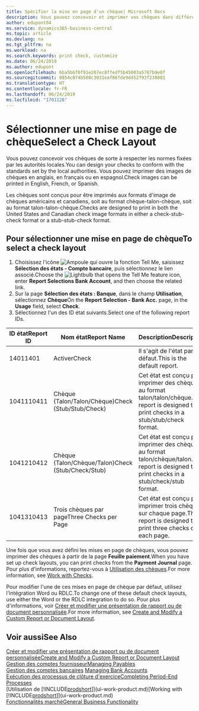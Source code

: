 ```yaml
---
title: Spécifier la mise en page d'un chèque| Microsoft Docs
description: Vous pouvez concevoir et imprimer vos chèques dans différents formats pour respecter des normes.
author: edupont04
ms.service: dynamics365-business-central
ms.topic: article
ms.devlang: na
ms.tgt_pltfrm: na
ms.workload: na
ms.search.keywords: print check, customize
ms.date: 06/24/2019
ms.author: edupont
ms.openlocfilehash: 6ba5b6f0f91e207ec8ffedf5b45003a5787b9e0f
ms.sourcegitcommit: 0854c074b500c3031eaf86fde9d452f93f238081
ms.translationtype: HT
ms.contentlocale: fr-FR
ms.lasthandoff: 06/24/2019
ms.locfileid: "1701128"
---
```

# <a name="select-a-check-layout"></a><span data-ttu-id="125d0-103">Sélectionner une mise en page de chèque</span><span class="sxs-lookup"><span data-stu-id="125d0-103">Select a Check Layout</span></span>
<span data-ttu-id="125d0-104">Vous pouvez concevoir vos chèques de sorte à respecter les normes fixées par les autorités locales.</span><span class="sxs-lookup"><span data-stu-id="125d0-104">You can design your checks to conform with the standards set by the local authorities.</span></span> <span data-ttu-id="125d0-105">Vous pouvez imprimer des images de chèques en anglais, en français ou en espagnol.</span><span class="sxs-lookup"><span data-stu-id="125d0-105">Check images can be printed in English, French, or Spanish.</span></span>

<span data-ttu-id="125d0-106">Les chèques sont conçus pour être imprimés aux formats d'image de chèques américains et canadiens, soit au format chèque-talon-chèque, soit au format talon-talon-chèque.</span><span class="sxs-lookup"><span data-stu-id="125d0-106">Checks are designed to print in both the United States and Canadian check image formats in either a check-stub-check format or a stub-stub-check format.</span></span>

## <a name="to-select-a-check-layout"></a><span data-ttu-id="125d0-107">Pour sélectionner une mise en page de chèque</span><span class="sxs-lookup"><span data-stu-id="125d0-107">To select a check layout</span></span>
1. <span data-ttu-id="125d0-108">Choisissez l'icône ![Ampoule qui ouvre la fonction Tell Me](media/ui-search/search_small.png "Dites-moi ce que vous voulez faire"), saisissez **Sélection des états - Compte bancaire**, puis sélectionnez le lien associé.</span><span class="sxs-lookup"><span data-stu-id="125d0-108">Choose the ![Lightbulb that opens the Tell Me feature](media/ui-search/search_small.png "Tell me what you want to do") icon, enter **Report Selections Bank Account**, and then choose the related link.</span></span>
2. <span data-ttu-id="125d0-109">Sur la page **Sélection des états : Banque**, dans le champ **Utilisation**, sélectionnez **Chèque**</span><span class="sxs-lookup"><span data-stu-id="125d0-109">On the **Report Selection - Bank Acc.** page, in the **Usage** field, select **Check**.</span></span>
3. <span data-ttu-id="125d0-110">Sélectionnez l'un des ID état suivants.</span><span class="sxs-lookup"><span data-stu-id="125d0-110">Select one of the following report IDs.</span></span>

| <span data-ttu-id="125d0-111">ID état</span><span class="sxs-lookup"><span data-stu-id="125d0-111">Report ID</span></span> | <span data-ttu-id="125d0-112">Nom état</span><span class="sxs-lookup"><span data-stu-id="125d0-112">Report Name</span></span> | <span data-ttu-id="125d0-113">Description</span><span class="sxs-lookup"><span data-stu-id="125d0-113">Description</span></span> |
| --- | --- | --- |
| <span data-ttu-id="125d0-114">1401</span><span class="sxs-lookup"><span data-stu-id="125d0-114">1401</span></span> |<span data-ttu-id="125d0-115">Activer</span><span class="sxs-lookup"><span data-stu-id="125d0-115">Check</span></span> |<span data-ttu-id="125d0-116">Il s'agit de l'état par défaut.</span><span class="sxs-lookup"><span data-stu-id="125d0-116">This is the default report.</span></span> |
| <span data-ttu-id="125d0-117">10411</span><span class="sxs-lookup"><span data-stu-id="125d0-117">10411</span></span> |<span data-ttu-id="125d0-118">Chèque (Talon/Talon/Chèque)</span><span class="sxs-lookup"><span data-stu-id="125d0-118">Check (Stub/Stub/Check)</span></span> |<span data-ttu-id="125d0-119">Cet état est conçu pour imprimer des chèques au format talon/talon/chèque.</span><span class="sxs-lookup"><span data-stu-id="125d0-119">This report is designed to print checks in a stub/stub/check format.</span></span> |
| <span data-ttu-id="125d0-120">10412</span><span class="sxs-lookup"><span data-stu-id="125d0-120">10412</span></span> |<span data-ttu-id="125d0-121">Chèque (Talon/Chèque/Talon)</span><span class="sxs-lookup"><span data-stu-id="125d0-121">Check (Stub/Check/Stub)</span></span> |<span data-ttu-id="125d0-122">Cet état est conçu pour imprimer des chèques au format talon/chèque/talon.</span><span class="sxs-lookup"><span data-stu-id="125d0-122">This report is designed to print checks in a stub/check/stub format.</span></span> |
| <span data-ttu-id="125d0-123">10413</span><span class="sxs-lookup"><span data-stu-id="125d0-123">10413</span></span> |<span data-ttu-id="125d0-124">Trois chèques par page</span><span class="sxs-lookup"><span data-stu-id="125d0-124">Three Checks per Page</span></span> |<span data-ttu-id="125d0-125">Cet état est conçu pour imprimer trois chèques sur chaque page.</span><span class="sxs-lookup"><span data-stu-id="125d0-125">This report is designed to print three checks on each page.</span></span> |

<span data-ttu-id="125d0-126">Une fois que vous avez défini les mises en page de chèques, vous pouvez imprimer des chèques à partir de la page **Feuille paiement**.</span><span class="sxs-lookup"><span data-stu-id="125d0-126">When you have set up check layouts, you can print checks from the **Payment Journal** page.</span></span> <span data-ttu-id="125d0-127">Pour plus d'informations, reportez-vous à [Utilisation des chèques](payables-how-work-checks.md).</span><span class="sxs-lookup"><span data-stu-id="125d0-127">For more information, see [Work with Checks](payables-how-work-checks.md).</span></span>

<span data-ttu-id="125d0-128">Pour modifier l'une de ces mises en page de chèque par défaut, utilisez l'intégration Word ou RDLC.</span><span class="sxs-lookup"><span data-stu-id="125d0-128">To change one of these default check layouts, use either the Word or the RDLC integration to do so.</span></span> <span data-ttu-id="125d0-129">Pour plus d'informations, voir [Créer et modifier une présentation de rapport ou de document personnalisée](ui-how-create-custom-report-layout.md).</span><span class="sxs-lookup"><span data-stu-id="125d0-129">For more information, see [Create and Modify a Custom Report or Document Layout](ui-how-create-custom-report-layout.md).</span></span>

## <a name="see-also"></a><span data-ttu-id="125d0-130">Voir aussi</span><span class="sxs-lookup"><span data-stu-id="125d0-130">See Also</span></span>
[<span data-ttu-id="125d0-131">Créer et modifier une présentation de rapport ou de document personnalisée</span><span class="sxs-lookup"><span data-stu-id="125d0-131">Create and Modify a Custom Report or Document Layout</span></span>](ui-how-create-custom-report-layout.md)  
[<span data-ttu-id="125d0-132">Gestion des comptes fournisseur</span><span class="sxs-lookup"><span data-stu-id="125d0-132">Managing Payables</span></span>](payables-manage-payables.md)  
<span data-ttu-id="125d0-133">[Gestion des comptes bancaires](bank-manage-bank-accounts.md) </span><span class="sxs-lookup"><span data-stu-id="125d0-133">[Managing Bank Accounts](bank-manage-bank-accounts.md) </span></span>  
[<span data-ttu-id="125d0-134">Exécution des processus de clôture d'exercice</span><span class="sxs-lookup"><span data-stu-id="125d0-134">Completing Period-End Processes</span></span>](year-how-complete-period-end-processes.md)  
<span data-ttu-id="125d0-135">[Utilisation de [!INCLUDE[prodshort](includes/prodshort.md)]](ui-work-product.md)</span><span class="sxs-lookup"><span data-stu-id="125d0-135">[Working with [!INCLUDE[prodshort](includes/prodshort.md)]](ui-work-product.md)</span></span>  
[<span data-ttu-id="125d0-136">Fonctionnalités marché</span><span class="sxs-lookup"><span data-stu-id="125d0-136">General Business Functionality</span></span>](ui-across-business-areas.md)
